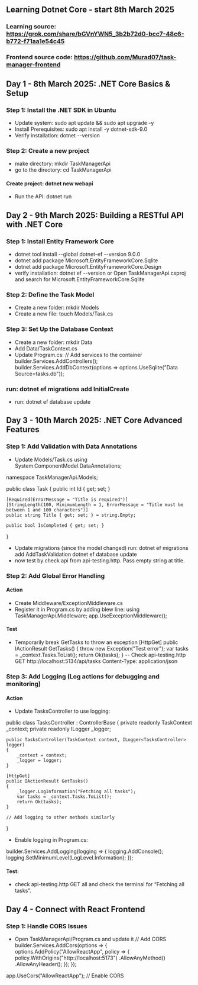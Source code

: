 ## Learning Dotnet Core - start 8th March 2025
### Learning source: https://grok.com/share/bGVnYWN5_3b2b72d0-bcc7-48c6-b772-f71aa1e54c45
### Frontend source code: https://github.com/Murad07/task-manager-frontend

## Day 1 - 8th March 2025: .NET Core Basics & Setup
### Step 1: Install the .NET SDK in Ubuntu
- Update system: sudo apt update && sudo apt upgrade -y
- Install Prerequisites: sudo apt install -y dotnet-sdk-9.0
- Verify installation: dotnet --version

### Step 2: Create a new project
- make directory: mkdir TaskManagerApi
- go to the directory: cd TaskManagerApi

#### Create project: dotnet new webapi
- Run the API: dotnet run

## Day 2 - 9th March 2025: Building a RESTful API with .NET Core
### Step 1: Install Entity Framework Core
- dotnet tool install --global dotnet-ef --version 9.0.0
- dotnet add package Microsoft.EntityFrameworkCore.Sqlite
- dotnet add package Microsoft.EntityFrameworkCore.Design
- verify installation: dotnet ef --version or Open TaskManagerApi.csproj and search for Microsoft.EntityFrameworkCore.Sqlite

### Step 2: Define the Task Model
- Create a new folder: mkdir Models
- Create a new file: touch Models/Task.cs

### Step 3: Set Up the Database Context
- Create a new folder: mkdir Data
- Add Data/TaskContext.cs
- Update Program.cs:
// Add services to the container
builder.Services.AddControllers();
builder.Services.AddDbContext<TaskContext>(options =>
    options.UseSqlite("Data Source=tasks.db"));

### run: dotnet ef migrations add InitialCreate
- run: dotnet ef database update

## Day 3 - 10th March 2025: .NET Core Advanced Features
### Step 1: Add Validation with Data Annotations
- Update Models/Task.cs
using System.ComponentModel.DataAnnotations;

namespace TaskManagerApi.Models;

public class Task
{
    public int Id { get; set; }

    [Required(ErrorMessage = "Title is required")]
    [StringLength(100, MinimumLength = 1, ErrorMessage = "Title must be between 1 and 100 characters")]
    public string Title { get; set; } = string.Empty;

    public bool IsCompleted { get; set; }
}

- Update migrations (since the model changed) run: dotnet ef migrations add AddTaskValidation
dotnet ef database update
- now test by check api from api-testing.http. Pass empty string at title.

### Step 2: Add Global Error Handling
#### Action
- Create Middleware/ExceptionMiddleware.cs
- Register it in Program.cs by adding blew line:
using TaskManagerApi.Middleware;
app.UseExceptionMiddleware();

#### Test
- Temporarily break GetTasks to throw an exception
[HttpGet]
public IActionResult GetTasks()
{
    throw new Exception("Test error");
    var tasks = _context.Tasks.ToList();
    return Ok(tasks);
}
-- Check api-testing.http
GET http://localhost:5134/api/tasks
Content-Type: application/json

### Step 3: Add Logging (Log actions for debugging and monitoring)
#### Action
- Update TasksController to use logging:

public class TasksController : ControllerBase
{
    private readonly TaskContext _context;
    private readonly ILogger<TasksController> _logger;

    public TasksController(TaskContext context, ILogger<TasksController> logger)
    {
        _context = context;
        _logger = logger;
    }

    [HttpGet]
    public IActionResult GetTasks()
    {
        _logger.LogInformation("Fetching all tasks");
        var tasks = _context.Tasks.ToList();
        return Ok(tasks);
    }

    // Add logging to other methods similarly
}

- Enable logging in Program.cs:

builder.Services.AddLogging(logging =>
{
    logging.AddConsole();
    logging.SetMinimumLevel(LogLevel.Information);
});

#### Test:
- check api-testing.http GET all and check the terminal for “Fetching all tasks”.

## Day 4 - Connect with React Frontend
### Step 1: Handle CORS Issues
- Open TaskManagerApi/Program.cs and update it
// Add CORS
builder.Services.AddCors(options =>
{
    options.AddPolicy("AllowReactApp", policy =>
    {
        policy.WithOrigins("http://localhost:5173")
              .AllowAnyMethod()
              .AllowAnyHeader();
    });
});

app.UseCors("AllowReactApp"); // Enable CORS


